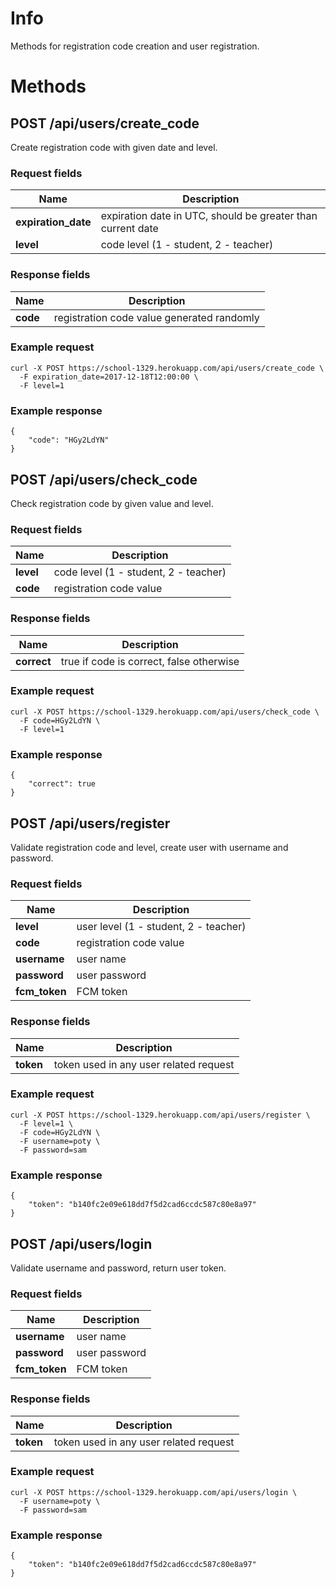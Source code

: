 # Info

Methods for registration code creation and user registration.

# Methods

## POST /api/users/create_code

Create registration code with given date and level.

### Request fields

Name | Description
--- | ---
**expiration_date** | expiration date in UTC, should be greater than current date
**level** | code level (1 - student, 2 - teacher)

### Response fields

Name | Description
--- | ---
**code** | registration code value generated randomly

### Example request

```
curl -X POST https://school-1329.herokuapp.com/api/users/create_code \
  -F expiration_date=2017-12-18T12:00:00 \
  -F level=1
```

### Example response 
```
{
    "code": "HGy2LdYN"
}
```

## POST /api/users/check_code

Check registration code by given value and level.

### Request fields

Name | Description
--- | ---
**level** | code level (1 - student, 2 - teacher)
**code** | registration code value

### Response fields

Name | Description
--- | ---
**correct** | true if code is correct, false otherwise

### Example request
```
curl -X POST https://school-1329.herokuapp.com/api/users/check_code \
  -F code=HGy2LdYN \
  -F level=1
```

### Example response
```
{
    "correct": true
}
```

## POST /api/users/register

Validate registration code and level, create user with username and password.

### Request fields

Name | Description
--- | ---
**level** | user level (1 - student, 2 - teacher)
**code** | registration code value
**username** | user name
**password** | user password
**fcm_token** | FCM token

### Response fields 

Name | Description
--- | ---
**token** | token used in any user related request

### Example request
```
curl -X POST https://school-1329.herokuapp.com/api/users/register \
  -F level=1 \
  -F code=HGy2LdYN \
  -F username=poty \
  -F password=sam
```

### Example response
```
{
    "token": "b140fc2e09e618dd7f5d2cad6ccdc587c80e8a97"
}
```

## POST /api/users/login

Validate username and password, return user token.

### Request fields

Name | Description
--- | ---
**username** | user name
**password** | user password
**fcm_token** | FCM token

### Response fields

Name | Description
--- | ---
**token** | token used in any user related request

### Example request
```
curl -X POST https://school-1329.herokuapp.com/api/users/login \
  -F username=poty \
  -F password=sam
```

### Example response
```
{
    "token": "b140fc2e09e618dd7f5d2cad6ccdc587c80e8a97"
}
```
